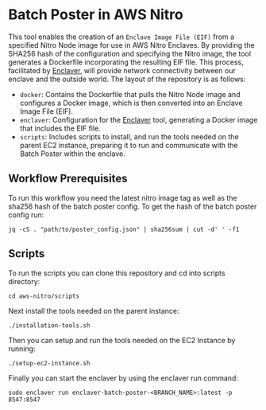 # Batch Poster in AWS Nitro
This tool enables the creation of an `Enclave Image File (EIF)` from a specified Nitro Node image for use in AWS Nitro Enclaves. By providing the SHA256 hash of the configuration and specifying the Nitro image, the tool generates a Dockerfile incorporating the resulting EIF file. This process, facilitated by [Enclaver](https://github.com/enclaver-io/enclaver), will provide network connectivity between our enclave and the outside world. The layout of the repository is as follows:

- `docker`: Contains the Dockerfile that pulls the Nitro Node image and configures a Docker image, which is then converted into an Enclave Image File (EIF).
- `enclaver`: Configuration for the [Enclaver](https://github.com/enclaver-io/enclaver) tool, generating a Docker image that includes the EIF file.
- `scripts`: Includes scripts to install, and run the tools needed on the parent EC2 instance, preparing it to run and communicate with the Batch Poster within the enclave.

## Workflow Prerequisites
To run this workflow you need the latest nitro image tag as well as the sha256 hash of the batch poster config. To get the hash of the batch poster config run:
```shell
jq -cS . "path/to/poster_config.json" | sha256sum | cut -d' ' -f1
```

## Scripts
To run the scripts you can clone this repository and cd into scripts directory:
```shell
cd aws-nitro/scripts
```
Next install the tools needed on the parent instance:
```shell
./installation-tools.sh
```

Then you can setup and run the tools needed on the EC2 Instance by running:
```shell
./setup-ec2-instance.sh
```

Finally you can start the enclaver by using the enclaver run command:
```shell
sudo enclaver run enclaver-batch-poster-<BRANCH_NAME>:latest -p 8547:8547
```
